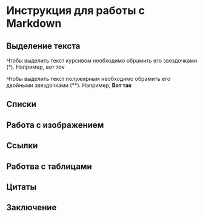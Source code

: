 # Инструкция для работы с Markdown

## Выделение текста

Чтобы выделить текст курсивом необходимо обрамить его звездочками (*). Например, *вот так*

Чтобы выделить текст полужирным необходимо обрамить его двойными звездочками (**). Например, **Вот так**

## Списки

## Работа с изображением

## Ссылки

## Работва с таблицами

## Цитаты

## Заключение